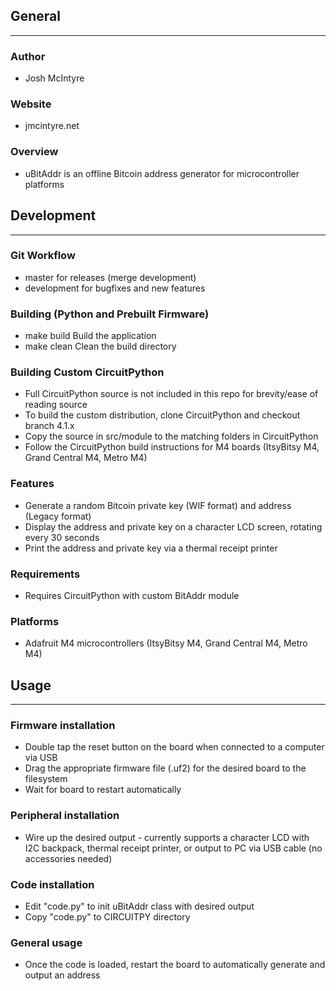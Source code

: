 ## General
____________

### Author
* Josh McIntyre

### Website
* jmcintyre.net

### Overview
* uBitAddr is an offline Bitcoin address generator for microcontroller platforms

## Development
________________

### Git Workflow
* master for releases (merge development)
* development for bugfixes and new features

### Building (Python and Prebuilt Firmware)
* make build
Build the application
* make clean
Clean the build directory

### Building Custom CircuitPython
* Full CircuitPython source is not included in this repo for brevity/ease of reading source
* To build the custom distribution, clone CircuitPython and checkout branch 4.1.x
* Copy the source in src/module to the matching folders in CircuitPython
* Follow the CircuitPython build instructions for M4 boards (ItsyBitsy M4, Grand Central M4, Metro M4)

### Features
* Generate a random Bitcoin private key (WIF format) and address (Legacy format)
* Display the address and private key on a character LCD screen, rotating every 30 seconds
* Print the address and private key via a thermal receipt printer

### Requirements
* Requires CircuitPython with custom BitAddr module

### Platforms
* Adafruit M4 microcontrollers (ItsyBitsy M4, Grand Central M4, Metro M4)

## Usage
____________

### Firmware installation
* Double tap the reset button on the board when connected to a computer via USB
* Drag the appropriate firmware file (.uf2) for the desired board to the filesystem
* Wait for board to restart automatically

### Peripheral installation
* Wire up the desired output - currently supports a character LCD with I2C backpack, thermal receipt printer, or output to PC via USB cable (no accessories needed)

### Code installation
* Edit "code.py" to init uBitAddr class with desired output
* Copy "code.py" to CIRCUITPY directory

### General usage
* Once the code is loaded, restart the board to automatically generate and output an address

